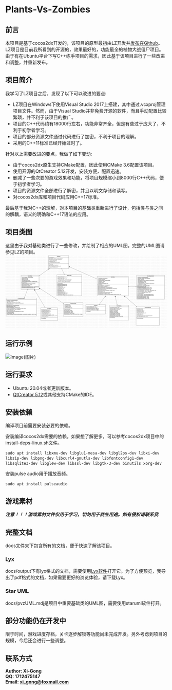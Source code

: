 # Plants-Vs-Zombies
## 前言 <br>
本项目是基于cocos2dx开发的，该项目的原型最初由LZ开发并[发布在Github](https://github.com/ErLinErYi/PlantsVsZombies)。LZ项目是目前我所看到的开源的，效果最好的，功能最全的植物大战僵尸项目。由于有在Ubuntu平台下写C++练手项目的需求，因此基于该项目进行了一些改进和调整，并重新发布。

## 项目简介 <br>
我学习了LZ项目之后，发现了以下可以改进的要点:
- LZ项目在Windows下使用Visual Studio 2017上搭建，其中通过.vcxproj管理项目文件。然而，由于Visual Studio并非免费开源的软件，而且手动配置比较繁琐，并不利于该项目的推广。
- 项目的C++代码约有18000行左右，功能非常齐全，但是有些过于庞大了，不利于初学者学习。
- 项目的部分资源文件通过代码进行了加密，不利于项目的理解。
- 采用的C++11标准已经开始过时了。

针对以上需要改进的要点，我做了如下变动:
- 由于cocos2dx原生支持CMake配置，因此使用CMake 3.6配置该项目。
- 使用开源的QtCreator 5.12开发，安装方便，配置迅速。
- 删减了一些次要的游戏效果和功能，将项目规模缩小到8000行C++代码，便于初学者学习。
- 项目的资源文件全部进行了解密，并且以明文存储和读写。
- 对cocos2dx库和项目代码应用C++17标准。

最后基于我对C++的理解，对本项目的基础类重新进行了设计，包括类与类之间的解耦，语义的明确和C++17语法的应用。

## 项目类图
这里由于我对基础类进行了一些修改，并绘制了相应的UML图。完整的UML图请参见LZ的项目。
![ClassDiagram](https://github.com/Xi-Gong/Plants-Vs-Zombies/blob/main/pvzBasicClassUML.png?raw=true)

## 运行示例
![Image(图片)](https://img-blog.csdnimg.cn/20200405101902466.png?x-oss-process=image/watermark,type_ZmFuZ3poZW5naGVpdGk,shadow_10,text_aHR0cHM6Ly9ibG9nLmNzZG4ubmV0L3FxXzQwNjMwMjQ2,size_16,color_FFFFFF,t_70)


## 运行要求
* Ubuntu 20.04或者更新版本。
* [QtCreator 5.12](https://www.qt.io/offline-installers)或其他支持CMake的IDE。<br>

## 安装依赖
编译项目前需要安装必要的依赖。

安装编译cocos2dx需要的依赖。如果想了解更多，可以参考cocos2dx项目中的install-deps-linux.sh文件。
```shell
sudo apt install libxmu-dev libglu1-mesa-dev libgl2ps-dev libxi-dev libzip-dev libpng-dev libcurl4-gnutls-dev libfontconfig1-dev libsqlite3-dev libglew-dev libssl-dev libgtk-3-dev binutils xorg-dev
```

安装pulse audio用于播放音频。
```shell
sudo apt install pulseaudio
```

## 游戏素材
***注意！！！游戏素材文件仅用于学习，切勿用于商业用途。如有侵权请联系我***

## 完整文档
docs文件夹下包含所有的文档，便于快速了解该项目。

### Lyx
docs/output下有lyx格式的文档，需要使用[Lyx软件](https://www.lyx.org/)打开它。为了方便预览，我导出了pdf格式的文档，如果需要更好的浏览体验，请下载Lyx。

### Star UML
docs/pvzUML.mdj是项目中重要基础类的UML图，需要使用staruml软件打开。

## 部分功能仍在开发中
限于时间，游戏进度存档，关卡逐步解锁等功能尚未完成开发。另外考虑到项目的规模，今后还会进行一些调整。

## 联系方式
**Author: Xi-Gong** <br>
**QQ: 1712475147** <br>
**Email: xi_gong@foxmail.com** <br>